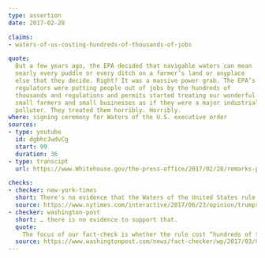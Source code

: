 ```yaml
---
type: assertion
date: 2017-02-28

claims:
- waters-of-us-costing-hundreds-of-thousands-of-jobs

quote:
  But a few years ago, the EPA decided that navigable waters can mean
  nearly every puddle or every ditch on a farmer’s land or anyplace
  else that they decide. Right? It was a massive power grab. The EPA’s
  regulators were putting people out of jobs by the hundreds of
  thousands and regulations and permits started treating our wonderful
  small farmers and small businesses as if they were a major industrial
  polluter. They treated them horribly. Horribly.
where: signing ceremony for Waters of the U.S. executive order
sources:
- type: youtube
  id: dgbhcJwdvCg
  start: 99
  duration: 36
- type: transcipt
  url: https://www.Whitehouse.gov/the-press-office/2017/02/28/remarks-president-trump-signing-waters-united-states-wotus-executive

checks:
- checker: new-york-times
  short: There's no evidence that the Waters of the United States rule caused severe job losses.
  source: https://www.nytimes.com/interactive/2017/06/23/opinion/trumps-lies.html
- checker: washington-post
  short: … there is no evidence to support that.
  quote:
    The focus of our fact-check is whether the rule cost “hundreds of thousands of jobs,” and there is no evidence to support that. After the rule was issued in 2015, the U.S. Court of Appeals for the 6th Circuit issued a nationwide stay blocking it from taking effect. We checked with key industry groups that opposed the rule, but did not find research into the impact of the rule on jobs after it was halted in 2015. The rule has been in limbo since, so it is not credible that any jobs have been lost.
  source: https://www.washingtonpost.com/news/fact-checker/wp/2017/03/02/trumps-claim-that-waters-of-the-united-states-rule-cost-hundreds-of-thousands-of-jobs/
---
```

